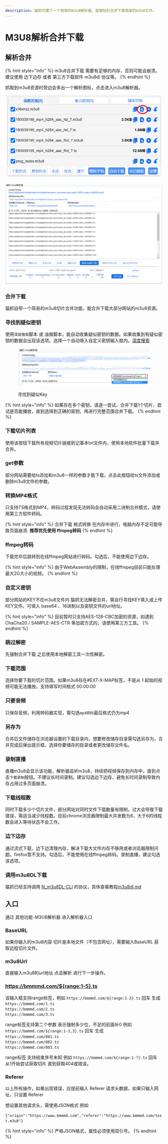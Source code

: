 ```yaml
---
description: 猫抓内置了一个简单的m3u8解析器，能够轻松合并下载简单的m3u8文件。
---
```


# M3U8解析合并下载

## 解析合并

{% hint style="info" %}
m3u8合并下载 需要有足够的内存，否则可能会崩溃。建议使用 边下边存 或者 第三方下载软件 m3u8dl 协议等。
{% endhint %}

抓取到m3u8资源时旁边会多出一个解析图标，点击进入m3u8解析器。

![进入解析器的按钮](<../.gitbook/assets/a (1).png>)

![m3u8解析器](../.gitbook/assets/m3u8.png)

### **合并下载**

猫抓自带一个简易的m3u8切片合并功能，能合并下载大部分网站的m3u8资源。

### **寻找到疑似密钥** <a href="#maybekey" id="maybekey"></a>

使用`深度搜索`脚本 或 油猴脚本，能自动收集疑似密钥的数据。如果收集到有疑似密钥的数据会出现该选项。选择一个自动填入自定义密钥输入框内。[深度搜索](popup-1.md#shen-du-sou-suo)

<figure><img src="../.gitbook/assets/maybeKey.png" alt=""><figcaption><p>寻找到疑似Key</p></figcaption></figure>

{% hint style="info" %}
如果存在多个密钥，请逐一尝试，合并下载1个切片，尝试是否能播放，直到选择到正确的密钥，再进行完整范围合并下载。
{% endhint %}

### **下载切片列表**

使用该按钮下载所有视频切片链接到记事本txt文件内，使用本地软件批量下载并合并。

### get参数

部分网站需要给ts添加和m3u8一样的参数才能下载，点击此按钮给ts文件添加或删除m3u8文件的参数。

### **转换MP4格式**

只支持TS格式到MP4，转码过程发现无法转码会自动采用二进制合并模式，请使用第三方软件转码。

{% hint style="info" %}
合并下载 格式转换 在内存中进行，电脑内存不足可能导致页面崩溃. **推荐优先使用 ffmpeg转码**
{% endhint %}

### ffmpeg转码

下载完毕后跳转到在线ffmpeg网站进行转码。勾选后，不能使用边下边存。

{% hint style="info" %}
由于WebAssembly的限制，在线ffmpeg目前只能处理最大2G大小的视频。
{% endhint %}

### **自定义密钥**

部分网站的KEY不在m3u8文件内 猫抓无法解密合并，需自行寻找KEY填入或上传KEY文件。可填入 base64 、16进制以及密钥文件的url地址。

{% hint style="info" %}
目前暂时只支持AES-128-CBC加密的资源，如遇到ChaCha20 / SAMPLE-AES-CTR 等加密方式的，请使用第三方工具。
{% endhint %}

### **跳过解密**

先强制合并下载 之后使用本地解密工具一次性解密。

### **下载范围**

选择你要下载的切片范围。如果m3u8存在#EXT-X-MAP标签，不是从 1 起始的视频可能无法播放。支持填写时间格式 00:00:00

### **只要音频**

只保存音频，利用转码器实现，需勾选`mp4转码`最后格式仍为mp4

### 另存为

合并后文件储存在浏览器设置的下载目录内，想要修改储存目录需勾选另存为，合并完成后弹出提示框，选择你要储存的目录或者更改储存文件名。

### **录制直播**

直播m3u8会显示该功能，解析器监听m3u8，持续把视频保存到内存中，直到点击`下载录制`按钮。不建议长时间录制。建议勾选边下边存，避免长时间录制导致内存占用过多页面崩溃。

### **下载线程数**

同时下载多少个切片文件，部分网站对同时文件下载数量有限制，过大会导致下载错误，需适当减少线程数。目前chrome浏览器限制最大并发数为6，大于6的线程数会进入等待状态不会工作。

### 边下边存

通过流式下载，边下边清理内存，解决下载大文件内存不够用或者浏览器限制问题。firefox暂不支持。勾选后，不能使用在线ffmpeg转码。录制直播，建议勾选该选项。

### 调用m3u8DL下载

猫抓已经支持调用 [N\_m3u8DL-CLI](https://github.com/nilaoda/N_m3u8DL-CLI) 的协议，具体查看教程[m3u8dl.md](m3u8dl.md "mention")

## 入口

通过 其他功能-M3U8解析器 进入解析器入口

### BaseURL

如果你输入的m3u8内容 切片是本地文件（不包含网址），需要输入BaseURL 获取远程切片文件。

### m3u8Url

直接输入m3u8的url地址 点击解析 进行下一步操作。

### https://bmmmd.com/${range:1-5}.ts

该输入框支持range标签，例如 `https://bmmmd.com/${range:1-3}.ts` 回车 生成\
`https://bmmmd.com/1.ts`\
`https://bmmmd.com/2.ts`\
`https://bmmmd.com/3.ts`

range标签支持第二个参数 表示强制多少位，不足的前面补0 例如 `https://bmmmd.com/${range:1-3,3}.ts` 回车 生成\
`https://bmmmd.com/001.ts`\
`https://bmmmd.com/002.ts`\
`https://bmmmd.com/003.ts`

range标签 支持结束序号未知 例如 `https://bmmmd.com/${range:1-?}.ts` 回车 从1开始尝试获取切片 直到获取404或错误。

### Referer

以上所有操作，如果出现错误，应提前输入 Referer 请求头数据，如果只输入网址，只设置 Referer

想设置其他请求头，需使用JSON格式 例如

`{"origin":"https://www.bmmmd.com","referer":"https://www.bmmmd.com/test.m3u8"}`

{% hint style="info" %}
严格JSON格式，属性必须使用双引号。
{% endhint %}
